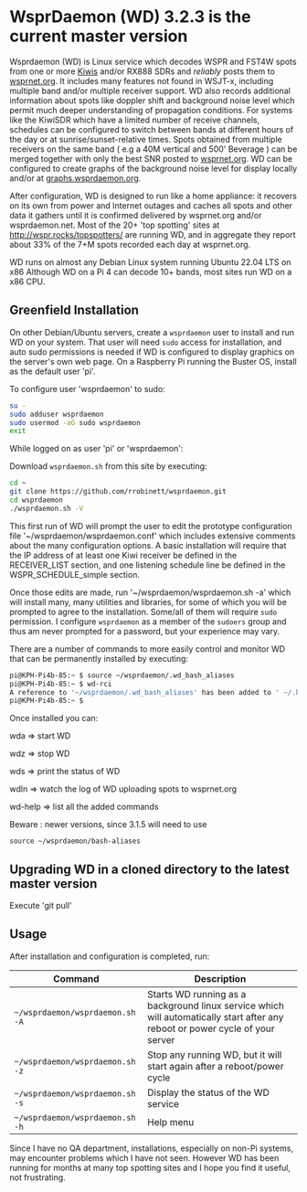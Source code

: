# WsprDaemon (WD) 3.2.3 is the current master version

Wsprdaemon (WD) is Linux service which decodes WSPR and FST4W spots from one or more [Kiwis](http://kiwisdr.com) and/or RX888 SDRs and *reliably* posts them to [wsprnet.org](http://wsprnet.org).  It includes many features not found in WSJT-x, including multiple band and/or multiple receiver support.  WD also records additional information about spots like doppler shift and background noise level which permit much deeper understanding of propagation conditions.  For systems like the KiwiSDR which have a limited number of receive channels, schedules can be configured to switch between bands at different hours of the day or at sunrise/sunset-relative times. Spots obtained from multiple receivers on the same band ( e.g a 40M vertical and 500' Beverage ) can be merged together with only the best SNR posted to [wsprnet.org](http://wsprnet.org).  WD can be configured to create graphs of the background noise level for display locally and/or at [graphs.wsprdaemon.org](http://graphs.wsprnet.org).

After configuration, WD is designed to run like a home appliance: it recovers on its own from power and Internet outages and caches all spots and other data it gathers until it is confirmed delivered by wsprnet.org and/or wsprdaemon.net.  Most of the 20+ 'top spotting' sites at http://wspr.rocks/topspotters/ are running WD, and in aggregate they report about 33% of the 7+M spots recorded each day at wsprnet.org. 

WD runs on almost any Debian Linux system running Ubuntu 22.04 LTS on x86  Although WD on a Pi 4 can decode 10+ bands, most sites run WD on a x86 CPU.

## Greenfield Installation

On other Debian/Ubuntu servers, create a `wsprdaemon` user to install and run WD on your system.  That user will need `sudo` access for installation, and auto sudo permissions is needed if WD is configured to display graphics on the server's own web page.   On a Raspberry Pi running the Buster OS, install as the default user 'pi'.

To configure user 'wsprdaemon' to sudo:
```bash
su -
sudo adduser wsprdaemon
sudo usermod -aG sudo wsprdaemon
exit
```

While logged on as user 'pi' or 'wsprdaemon':

Download `wsprdaemon.sh` from this site by executing:

```bash
cd ~
git clone https://github.com/rrobinett/wsprdaemon.git
cd wsprdaemon
./wsprdaemon.sh -V
```

This first run of WD will prompt the user to edit the prototype configuration file '~/wsprdaemon/wsprdaemon.conf' which includes extensive comments about the many configuration options. A basic installation will require that the IP address of at least one Kiwi receiver be defined in the RECEIVER_LIST section, and one listening schedule line be defined in the WSPR_SCHEDULE_simple section.

Once those edits are made, run '~/wsprdaemon/wsprdaemon.sh -a'  which will install many, many utilities and libraries, for some of which you will be prompted to agree to the installation. Some/all of them will require `sudo` permission.  I configure `wsprdaemon` as a member of the `sudoers` group and thus am never prompted for a password, but your experience may vary.

There are a number of commands to more easily control and monitor WD that can be permanently installed by executing:

``` bash
pi@KPH-Pi4b-85:~ $ source ~/wsprdaemon/.wd_bash_aliases
pi@KPH-Pi4b-85:~ $ wd-rci
A reference to '~/wsprdaemon/.wd_bash_aliases' has been added to ' ~/.bash_aliases'
pi@KPH-Pi4b-85:~ $
```
Once installed you can:

wda => start WD

wdz => stop  WD

wds => print the status of WD

wdln => watch the log of WD uploading spots to wsprnet.org

wd-help => list all the added commands

Beware : newer versions, since 3.1.5 will need to use 

```
source ~/wsprdaemon/bash-aliases
```

## Upgrading WD in a cloned directory to the latest master version 

Execute 'git pull'

## Usage

After installation and configuration is completed, run:

| Command | Description |
| ------- | ----------- |
| `~/wsprdaemon/wsprdaemon.sh -A` | Starts WD running as a background linux service which will automatically start after any reboot or power cycle of your server |
| `~/wsprdaemon/wsprdaemon.sh -z` | Stop any running WD, but it will start again after a reboot/power cycle |
| `~/wsprdaemon/wsprdaemon.sh -s` | Display the status of the WD service |
| `~/wsprdaemon/wsprdaemon.sh -h` | Help menu |

Since I have no QA department,  installations, especially on non-Pi systems, may encounter problems which I have not seen. However WD has been running for months at many top spotting sites and I hope you find it useful, not frustrating.
